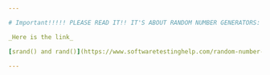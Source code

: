 ```yaml
---

# Important!!!!! PLEASE READ IT!! IT'S ABOUT RANDOM NUMBER GENERATORS: srand() and rand() in C++

_Here is the link_

[srand() and rand()](https://www.softwaretestinghelp.com/random-number-generator-cpp/ "Read it whole")

---
```

